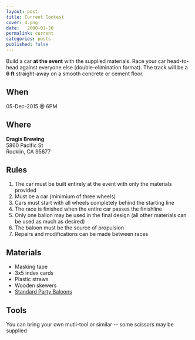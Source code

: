 ```yaml
---
layout: post
title: Current Contest
cover: 4.png
date:   2000-01-30
permalink: current
categories: posts
published: false
---
```


Build a car **at the event** with the supplied materials. Race your car head-to-head against everyone else (double-elimination format). The track will be a **6 ft** straight-away on a smooth concrete or cement floor.

## When

05-Dec-2015 @ 6PM

## Where
 
**Dragis Brewing**<br>
5860 Pacific St<br>
Rocklin, CA 95677<br>

## Rules

 1. The car must be built entirely at the event with only the materials provided
 3. Must be a car (minimium of three wheels)
 4. Cars must start with all wheels completely behind the starting line 
 5. The race is finished when the entire car passes the finishline
 6. Only one ballon may be used in the final design (all other materials can be used as much as desired)
 7. The baloon must be the source of propulsion
 8. Repairs and modifications can be made between races

## Materials

 * Masking tape
 * 3x5 index cards
 * Plastic straws
 * Wooden skewers
 * [Standard Party Baloons](https://en.wikipedia.org/wiki/Toy_balloon#/media/File:InflatableBalloons.jpg)

## Tools

You can bring your own mutli-tool or similar -- some scissors may be supplied
